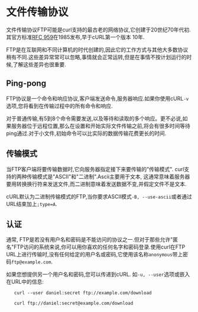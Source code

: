 
# 文件传输协议

文件传输协议FTP可能是curl支持的最古老的网络协议,它创建于20世纪70年代初. 其官方标准[RFC 959](https://www.ietf.org/rfc/rfc959.txt)在1985发布,早于cURL第一个版本 10年.

FTP是在互联网和不同计算机的时代创建的,因此它的工作方式与其他大多数协议稍有不同.这些差异常常可以忽略,事情就会正常运转,但是在事情不按计划运行的时候,了解这些差异也很重要.

## Ping-pong

FTP协议是一个命令和响应协议,客户端发送命令,服务器响应.如果你使用cURL`-v`选项,您将看到在传输过程中的所有命令和响应.

对于普通传输,有5到8个命令需要发送,以及等待和读取的多个响应。更不必说,如果服务器位于远程位置,那么在设置和开始实际文件传输之前,将会有很多时间等待ping通过.对于小文件,初始命令可以比实际的数据传输花费更长的时间.

## 传输模式

当FTP客户端将要传输数据时,它向服务器指定接下来要传输的"传输模式". curl支持的两种传输模式是"ASCII"和"二进制".Ascii主要用于文本, 这通常意味着服务器要用转换换行符来发送文件,而二进制意味着发送数据不变,并假定文件不是文本.

cURL默认为二进制传输模式的FTP,当你要求ASCII模式`-B, --use-ascii`或者通过URL结束加上`;type=A`.

## 认证

通常, FTP是若没有用户名和密码是不能访问的协议之一.但对于那些允许"匿名"FTP访问的系统来说,你可以用你喜欢的任何名字和密码登录.使用curl在FTP URL上进行传输时,没有任何给定的用户名或密码,它使用该名称`anonymous`带上密码`ftp@example.com`.

如果您想提供另一个用户名和密码,您可以传递到cURL. 如`-u, --user`选项或嵌入在URL中的信息:

```
   curl --user daniel:secret ftp://example.com/download

   curl ftp://daniel:secret@example.com/download
```